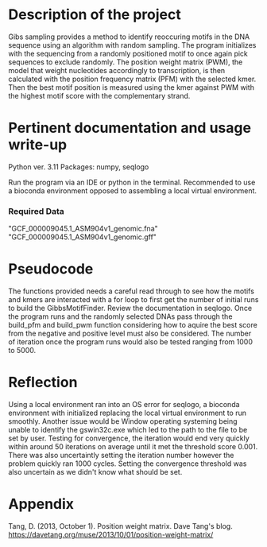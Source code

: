 # Description of the project

Gibs sampling provides a method to identify reoccuring motifs in the DNA sequence using an algorithm with random sampling. The program initializes with the sequencing from a randomly positioned motif to once again pick sequences to exclude randomly. The position weight matrix (PWM), the model that weight nucleotides accordingly to transcription, is then calculated with the position frequency matrix (PFM) with the selected kmer. Then the best motif position is measured using the kmer against PWM with the highest motif score with the complementary strand. 

# Pertinent documentation and usage write-up

Python ver. 3.11
Packages: numpy, seqlogo

Run the program via an IDE or python in the terminal. Recommended to use a bioconda environment opposed to assembling a local virtual environment.

### Required Data
"GCF_000009045.1_ASM904v1_genomic.fna"
"GCF_000009045.1_ASM904v1_genomic.gff"

# Pseudocode

The functions provided needs a careful read through to see how the motifs and kmers are interacted with a for loop to first get the number of initial runs to build the GibbsMotifFinder. Review the documentation in seqlogo. Once the program runs and the randomly selected DNAs pass through the build_pfm and build_pwm function considering how to aquire the best score from the negative and positive level must also be considered. The number of iteration once the program runs would also be tested ranging from 1000 to 5000.

# Reflection 

Using a local environment ran into an OS error for seqlogo, a bioconda environment with initialized replacing the local virtual environment to run smoothly. Another issue would be Window operating systeming being unable to identify the gswin32c.exe which led to the path to the file to be set by user. Testing for convergence, the iteration would end very quickly within around 50 iterations on average until it met the threshold score 0.001. There was also uncertaintly setting the iteration number however the problem quickly ran 1000 cycles. Setting the convergence threshold was also uncertain as we didn't know what should be set.

# Appendix 

Tang, D. (2013, October 1). Position weight matrix. Dave Tang's blog. https://davetang.org/muse/2013/10/01/position-weight-matrix/

